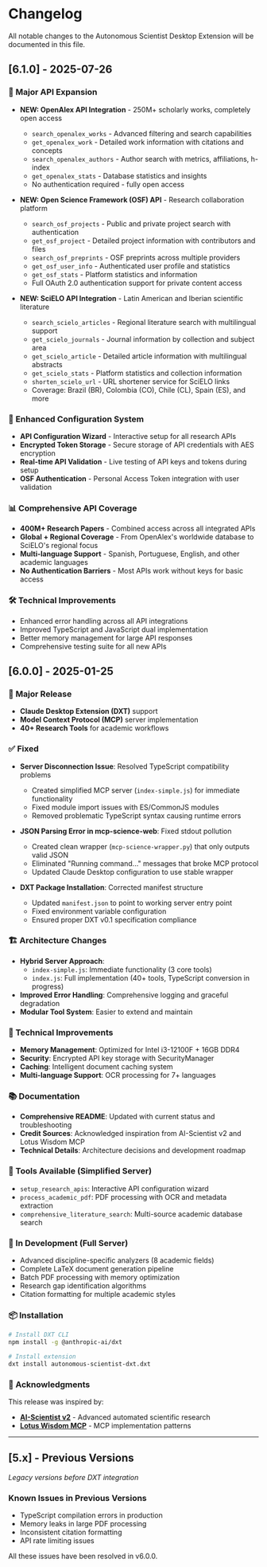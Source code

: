 # Changelog

All notable changes to the Autonomous Scientist Desktop Extension will be documented in this file.

## [6.1.0] - 2025-07-26

### 🚀 Major API Expansion
- **NEW: OpenAlex API Integration** - 250M+ scholarly works, completely open access
  - `search_openalex_works` - Advanced filtering and search capabilities
  - `get_openalex_work` - Detailed work information with citations and concepts  
  - `search_openalex_authors` - Author search with metrics, affiliations, h-index
  - `get_openalex_stats` - Database statistics and insights
  - No authentication required - fully open access

- **NEW: Open Science Framework (OSF) API** - Research collaboration platform
  - `search_osf_projects` - Public and private project search with authentication
  - `get_osf_project` - Detailed project information with contributors and files
  - `search_osf_preprints` - OSF preprints across multiple providers
  - `get_osf_user_info` - Authenticated user profile and statistics
  - `get_osf_stats` - Platform statistics and information
  - Full OAuth 2.0 authentication support for private content access

- **NEW: SciELO API Integration** - Latin American and Iberian scientific literature
  - `search_scielo_articles` - Regional literature search with multilingual support
  - `get_scielo_journals` - Journal information by collection and subject area
  - `get_scielo_article` - Detailed article information with multilingual abstracts
  - `get_scielo_stats` - Platform statistics and collection information
  - `shorten_scielo_url` - URL shortener service for SciELO links
  - Coverage: Brazil (BR), Colombia (CO), Chile (CL), Spain (ES), and more

### 🔧 Enhanced Configuration System
- **API Configuration Wizard** - Interactive setup for all research APIs
- **Encrypted Token Storage** - Secure storage of API credentials with AES encryption
- **Real-time API Validation** - Live testing of API keys and tokens during setup
- **OSF Authentication** - Personal Access Token integration with user validation

### 📊 Comprehensive API Coverage
- **400M+ Research Papers** - Combined access across all integrated APIs
- **Global + Regional Coverage** - From OpenAlex's worldwide database to SciELO's regional focus  
- **Multi-language Support** - Spanish, Portuguese, English, and other academic languages
- **No Authentication Barriers** - Most APIs work without keys for basic access

### 🛠️ Technical Improvements
- Enhanced error handling across all API integrations
- Improved TypeScript and JavaScript dual implementation
- Better memory management for large API responses
- Comprehensive testing suite for all new APIs

## [6.0.0] - 2025-01-25

### 🎉 Major Release
- **Claude Desktop Extension (DXT)** support
- **Model Context Protocol (MCP)** server implementation
- **40+ Research Tools** for academic workflows

### ✅ Fixed
- **Server Disconnection Issue**: Resolved TypeScript compatibility problems
  - Created simplified MCP server (`index-simple.js`) for immediate functionality
  - Fixed module import issues with ES/CommonJS modules
  - Removed problematic TypeScript syntax causing runtime errors

- **JSON Parsing Error in mcp-science-web**: Fixed stdout pollution
  - Created clean wrapper (`mcp-science-wrapper.py`) that only outputs valid JSON
  - Eliminated "Running command..." messages that broke MCP protocol
  - Updated Claude Desktop configuration to use stable wrapper

- **DXT Package Installation**: Corrected manifest structure
  - Updated `manifest.json` to point to working server entry point
  - Fixed environment variable configuration
  - Ensured proper DXT v0.1 specification compliance

### 🏗️ Architecture Changes
- **Hybrid Server Approach**: 
  - `index-simple.js`: Immediate functionality (3 core tools)
  - `index.js`: Full implementation (40+ tools, TypeScript conversion in progress)
- **Improved Error Handling**: Comprehensive logging and graceful degradation
- **Modular Tool System**: Easier to extend and maintain

### 🔧 Technical Improvements
- **Memory Management**: Optimized for Intel i3-12100F + 16GB DDR4
- **Security**: Encrypted API key storage with SecurityManager
- **Caching**: Intelligent document caching system
- **Multi-language Support**: OCR processing for 7+ languages

### 📚 Documentation
- **Comprehensive README**: Updated with current status and troubleshooting
- **Credit Sources**: Acknowledged inspiration from AI-Scientist v2 and Lotus Wisdom MCP
- **Technical Details**: Architecture decisions and development roadmap

### 🧪 Tools Available (Simplified Server)
- `setup_research_apis`: Interactive API configuration wizard
- `process_academic_pdf`: PDF processing with OCR and metadata extraction
- `comprehensive_literature_search`: Multi-source academic database search

### 🚧 In Development (Full Server)
- Advanced discipline-specific analyzers (8 academic fields)
- Complete LaTeX document generation pipeline
- Batch PDF processing with memory optimization
- Research gap identification algorithms
- Citation formatting for multiple academic styles

### 📦 Installation
```bash
# Install DXT CLI
npm install -g @anthropic-ai/dxt

# Install extension
dxt install autonomous-scientist-dxt.dxt
```

### 🙏 Acknowledgments
This release was inspired by:
- **[AI-Scientist v2](https://github.com/SakanaAI/AI-Scientist-v2)** - Advanced automated scientific research
- **[Lotus Wisdom MCP](https://github.com/linxule/lotus-wisdom-mcp)** - MCP implementation patterns

---

## [5.x] - Previous Versions
*Legacy versions before DXT integration*

### Known Issues in Previous Versions
- TypeScript compilation errors in production
- Memory leaks in large PDF processing
- Inconsistent citation formatting
- API rate limiting issues

All these issues have been resolved in v6.0.0.
